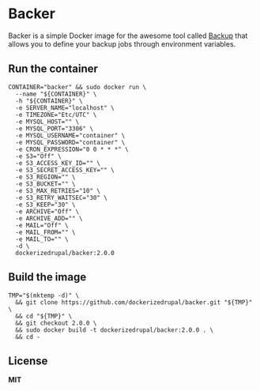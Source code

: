 # Backer

Backer is a simple Docker image for the awesome tool called [Backup](https://github.com/backup/backup) that allows you to define your backup jobs through environment variables.

## Run the container

    CONTAINER="backer" && sudo docker run \
      --name "${CONTAINER}" \
      -h "${CONTAINER}" \
      -e SERVER_NAME="localhost" \
      -e TIMEZONE="Etc/UTC" \
      -e MYSQL_HOST="" \
      -e MYSQL_PORT="3306" \
      -e MYSQL_USERNAME="container" \
      -e MYSQL_PASSWORD="container" \
      -e CRON_EXPRESSION="0 0 * * *" \
      -e S3="Off" \
      -e S3_ACCESS_KEY_ID="" \
      -e S3_SECRET_ACCESS_KEY="" \
      -e S3_REGION="" \
      -e S3_BUCKET="" \
      -e S3_MAX_RETRIES="10" \
      -e S3_RETRY_WAITSEC="30" \
      -e S3_KEEP="30" \
      -e ARCHIVE="Off" \
      -e ARCHIVE_ADD="" \
      -e MAIL="Off" \
      -e MAIL_FROM="" \
      -e MAIL_TO="" \
      -d \
      dockerizedrupal/backer:2.0.0

## Build the image

    TMP="$(mktemp -d)" \
      && git clone https://github.com/dockerizedrupal/backer.git "${TMP}" \
      && cd "${TMP}" \
      && git checkout 2.0.0 \
      && sudo docker build -t dockerizedrupal/backer:2.0.0 . \
      && cd -

## License

**MIT**
